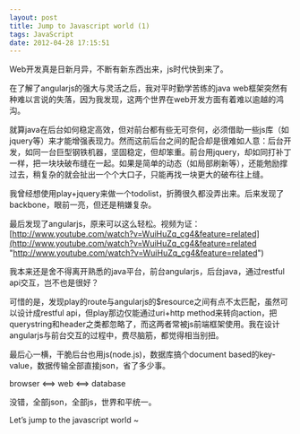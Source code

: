 ```yaml
---
layout: post
title: Jump to Javascript world (1)
tags: JavaScript
date: 2012-04-28 17:15:51
---
```


Web开发真是日新月异，不断有新东西出来，js时代快到来了。

在了解了angularjs的强大与灵活之后，我对平时勤学苦练的java web框架突然有种难以言说的失落，因为我发现，这两个世界在web开发方面有着难以逾越的鸿沟。

就算java在后台如何稳定高效，但对前台都有些无可奈何，必须借助一些js库（如jquery等）来才能增强表现力。然而这前后台之间的配合却是很难如人意：后台开发，如同一台巨型钢铁机器，坚固稳定，但却笨重。前台用jquery，却如同打补丁一样，把一块块破布缝在一起。如果是简单的动态（如局部刷新等），还能勉励撑过去，稍复杂的就会扯出一个个大口子，只能再找一块更大的破布往上缝。

我曾经想使用play+jquery来做一个todolist，折腾很久都没弄出来。后来发现了backbone，眼前一亮，但还是稍嫌复杂。

最后发现了angularjs，原来可以这么轻松。视频为证：[http://www.youtube.com/watch?v=WuiHuZq_cg4&feature=related](http://www.youtube.com/watch?v=WuiHuZq_cg4&feature=related "http://www.youtube.com/watch?v=WuiHuZq_cg4&feature=related")

我本来还是舍不得离开熟悉的java平台，前台angularjs，后台java，通过restful api交互，岂不也是很好？

可惜的是，发现play的route与angularjs的$resource之间有点不太匹配，虽然可以设计成restful api，但play那边仅能通过uri+http method来转向action，把querystring和header之类都忽略了，而这两者常被js前端框架使用。我在设计angularjs与前台交互的过程中，费尽脑筋，都觉得相当别扭。

最后心一横，干脆后台也用js(node.js)，数据库搞个document based的key-value，数据传输全部直接json，省了多少事。

browser <==> web <==> database

没错，全部json，全部js，世界和平统一。

Let’s jump to the javascript world ~
